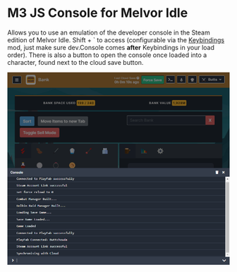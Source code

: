 # M3 JS Console for Melvor Idle
Allows you to use an emulation of the developer console in the Steam edition of Melvor Idle. Shift + ` to access (configurable via the [Keybindings](https://github.com/ChaseStrackbein/melvor-keybindings) mod, just make sure dev.Console comes **after** Keybindings in your load order). There is also a button to open the console once loaded into a character, found next to the cloud save button.

![Screenshot of dev.Console](example.png)